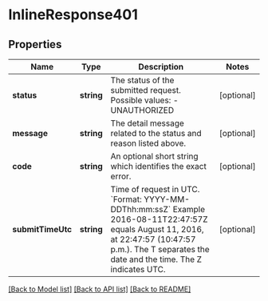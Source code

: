 # InlineResponse401

## Properties
Name | Type | Description | Notes
------------ | ------------- | ------------- | -------------
**status** | **string** | The status of the submitted request.   Possible values: - UNAUTHORIZED | [optional] 
**message** | **string** | The detail message related to the status and reason listed above. | [optional] 
**code** | **string** | An optional short string which identifies the exact error. | [optional] 
**submitTimeUtc** | **string** | Time of request in UTC. &#x60;Format: YYYY-MM-DDThh:mm:ssZ&#x60;  Example 2016-08-11T22:47:57Z equals August 11, 2016, at 22:47:57 (10:47:57 p.m.). The T separates the date and the time. The Z indicates UTC. | [optional] 

[[Back to Model list]](../README.md#documentation-for-models) [[Back to API list]](../README.md#documentation-for-api-endpoints) [[Back to README]](../README.md)


